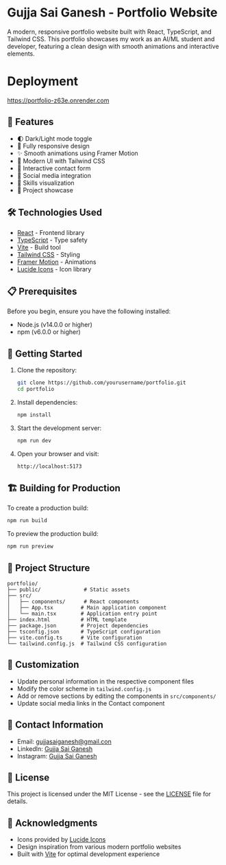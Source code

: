 # Gujja Sai Ganesh - Portfolio Website

A modern, responsive portfolio website built with React, TypeScript, and Tailwind CSS. This portfolio showcases my work as an AI/ML student and developer, featuring a clean design with smooth animations and interactive elements.

# Deployment

https://portfolio-z63e.onrender.com

## 🚀 Features

- 🌓 Dark/Light mode toggle
- 📱 Fully responsive design
- ✨ Smooth animations using Framer Motion
- 🎨 Modern UI with Tailwind CSS
- 📝 Interactive contact form
- 🔗 Social media integration
- 🎯 Skills visualization
- 📂 Project showcase

## 🛠️ Technologies Used

- [React](https://reactjs.org/) - Frontend library
- [TypeScript](https://www.typescriptlang.org/) - Type safety
- [Vite](https://vitejs.dev/) - Build tool
- [Tailwind CSS](https://tailwindcss.com/) - Styling
- [Framer Motion](https://www.framer.com/motion/) - Animations
- [Lucide Icons](https://lucide.dev/) - Icon library

## 📋 Prerequisites

Before you begin, ensure you have the following installed:
- Node.js (v14.0.0 or higher)
- npm (v6.0.0 or higher)

## 🚀 Getting Started

1. Clone the repository:
   ```bash
   git clone https://github.com/yourusername/portfolio.git
   cd portfolio
   ```

2. Install dependencies:
   ```bash
   npm install
   ```

3. Start the development server:
   ```bash
   npm run dev
   ```

4. Open your browser and visit:
   ```
   http://localhost:5173
   ```

## 🏗️ Building for Production

To create a production build:

```bash
npm run build
```

To preview the production build:

```bash
npm run preview
```

## 📁 Project Structure

```
portfolio/
├── public/              # Static assets
├── src/
│   ├── components/      # React components
│   ├── App.tsx         # Main application component
│   └── main.tsx        # Application entry point
├── index.html          # HTML template
├── package.json        # Project dependencies
├── tsconfig.json       # TypeScript configuration
├── vite.config.ts      # Vite configuration
└── tailwind.config.js  # Tailwind CSS configuration
```

## 🎨 Customization

- Update personal information in the respective component files
- Modify the color scheme in `tailwind.config.js`
- Add or remove sections by editing the components in `src/components/`
- Update social media links in the Contact component

## 📱 Contact Information

- Email: gujjasaiganesh@gmail.con
- LinkedIn: [Gujja Sai Ganesh](https://www.linkedin.com/in/gujja-sai-ganesh-816556365/)
- Instagram: [Gujja Sai Ganesh](https://www.instagram.com/sai_ganesh14?igsh=MWdlbjR5NzR4dXNmcw==)

## 📄 License

This project is licensed under the MIT License - see the [LICENSE](LICENSE) file for details.

## 🙏 Acknowledgments

- Icons provided by [Lucide Icons](https://lucide.dev/)
- Design inspiration from various modern portfolio websites
- Built with [Vite](https://vitejs.dev/) for optimal development experience 
